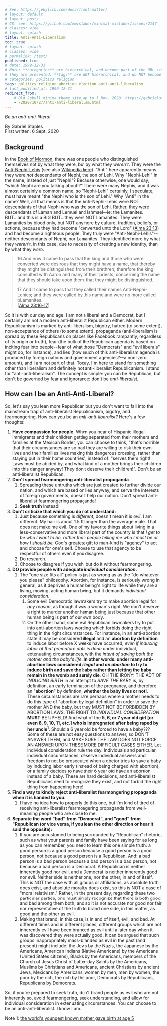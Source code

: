 ```yaml
---
# See: https://jekyllrb.com/docs/front-matter/
# layout: default
# layout: posts
# GS: see: https://github.com/mmistakes/minimal-mistakes/issues/2147
# classes: wide 
# layout: splash
title: Anti-Anti-Liberalism
toc: true
# layout: splash
# classes: wide
# permalink: /test/
published: true
# date: 1999-12-31
# Note: **categories** are hierarchical, and become part of the URL itself, in the order/hierarchy
# they are presented. **tags** are NOT hierarchical, and do NOT become part of the URL itself.
# categories: politics religion
tags: politics religion abortion election anti-anti-liberalism
# last_modified_at: 1999-12-31
redirect_from:
    # Old Jekyll minima theme site up to 3 Nov. 2020: https://gabrielstaples.com/2020/10/27/anti-anti-liberalism.html
    - /2020/10/27/anti-anti-liberalism.html
---
```


_Be an anti-anti-liberal_

By Gabriel Staples  
First written: 6 Sept. 2020

## Background

In the [Book of Mormon](https://www.churchofjesuschrist.org/study/scriptures/bofm), there was one people who distinguished themselves not by what they were, but by what they *weren't*. They were the [Anti-Nephi-Lehis](https://www.churchofjesuschrist.org/study/scriptures/gs/anti-nephi-lehies) (see also [Wikipedia here](https://en.wikipedia.org/wiki/Anti-Nephi-Lehies)). "Anti" here apparently means they were _not_ descendants of Nephi, the son of Lehi. Why "Nephi-Lehi" in the name, instead of just "Nephi"? Because otherwise, one would say, "which Nephi are you talking about!?" There were many Nephis, and it was almost certainly a common name, so "Nephi-Lehi" certainly, I speculate, must have meant "the Nephi who is the son of Lehi." Why "Anti" in the name? Well, all that means is that the Anti-Nephi-Lehis were NOT descendants of that Nephi who was the son of Lehi. Rather, they were descendants of Laman and Lemuel and Ishmael--ie: the Lamanites. BUT...and this is a BIG BUT...they were NOT Lamanites. They were Lamanites by blood only, but NOT anymore by culture, tradition, beliefs, or actions, because they had become "converted unto the Lord" ([Alma 23:13][alma23]) and had become a righteous people. They truly were "Anti-Nephi-Lehis"--neither descendants of Nephi, nor Lamanites. They identified more by what they _weren't_, in this case, due to necessity of creating a new identity, than by what they _were_.

> 16 And now it came to pass that the king and those who were converted were desirous that they might have a name, that thereby they might be distinguished from their brethren; therefore the king consulted with Aaron and many of their priests, concerning the name that they should take upon them, that they might be distinguished.
> 
> 17 And it came to pass that they called their names Anti-Nephi-Lehies; and they were called by this name and were no more called bLamanites.  
> ([Alma 23:16-17][alma23])

So it is with our day and age. I am not a liberal and a Democrat, but I certainly am not a modern anti-liberalist Republican either. Modern Republicanism is marked by anti-liberalism, bigotry, hatred (to some extent), non-acceptance of others (to some extent), propaganda (anti-liberalism is spread by these Republicans on places like Facebook rampantly, regardless of its origin or truth), fear (the bulk of the Republican agenda is based on inciting fear into people--fear of what those "Democrats" and "evil liberals" might do, for instance), and lies (how much of this anti-liberalism agenda is produced by foreign nations and government agencies?--a non-zero amount), and I am not part of that. Today, I'm here to stand for something other than liberalism and definitely not anti-liberalist Republicanism. I stand for "anti-anti-liberalism". The concept is simple: you can be Republican, but don't be governed by fear and ignorance: don't be _anti-liberalist._

## How can I be an Anti-Anti-Liberal?

So, let's say you lean more Republican but you don't want to fall into the mainstream trap of anti-liberalist Republicanism, bigotry, and fearmongering. How can you be an _anti-anti-liberalist?_ Here's a few thoughts:

1. **Have compassion for people.** When you hear of Hispanic illegal immigrants and their children getting separated from their mothers and families at the Mexican Border, you can choose to think, "that's horrible that their circumstances are so bad they are willing to risk their own lives and their families lives making this dangerous crossing, rather than staying put in their home countries", instead of: "serves them right! Laws must be abided by, and what kind of a mother brings their children into this danger anyway! They don't deserve their children!". Don't be an anti-liberalist Republican.
1. **Don't spread fearmongering anti-liberalist propoganda**
    1. Spreading these untruths which are just created to further divide our nation, and which are based on lies anyway, and serve the interests of foreign governments, doesn't help our nation. Don't spread anti-liberalist fearmongering propaganda!
    1. **Seek truth** instead!
1. **Don't criticize that which you do not understand:**
    1. Just because something is *different*, doesn't mean it is *evil*. I am different. My hair is about 1.5 ft longer than the average male. That does not make me evil. One of my favorite things about living in a less-conservative and more liberal part of the country is that _I get to be who I want to be, rather than people telling me who I *must* be or how I *should* be._ God's greatest gift to man-kind is "[agency](https://www.churchofjesuschrist.org/study/scriptures/gs/agency)" to act and choose for one's self. Choose to use that agency to be respectful of others even if you disagree.
    1. Do research.
    1. Choose to disagree if you wish, but do it without fearmongering.
1. **DO provide people with adequate _individual consideration_.**
    1. The "one size fits all" policy is just as wrong as as the "do whatever you please" philosophy. Abortion, for instance, is seriously wrong in general, as it deprives a human being's right to life while they are a living, moving, acting human being, but it demands _individual consideration_. 
        1. Some evil Democratic lawmakers try to make abortion legal for _any reason_, as though it was a woman's right. We don't deserve a right to murder another human being just because that other human being is part of our own body. 
        1. On the other hand, some evil Republican lawmakers try to put into anti-abortion laws wording which forbids doing the right thing in the right circumstances. For instance, in an anti-abortion state it may be considered **illegal** and an **abortion by definition** to induce labor before X weeks have occurred, _even if inducing labor at that premature date is done_ under individual, extenuating circumstances, with the _intent of saving both the mother and the baby's life._ **In other words: under many anti-abortion laws considered _illegal_ and _an abortion_ to try to induce birth and save the baby rather than letting the baby remain in the womb and surely die**. OH THE IRONY: THE ACT OF *INDUCING BIRTH* in an attempt to *SAVE THE BABY* is, by definition, an early termination of the pregnancy, and therefore an "**abortion**" by defintion, **whether the baby lives or not!**. These circumstances are rare perhaps where a mother needs to do this type of "abortion by legal definition" in order to save the mother AND the baby, but they MUST NOT BE FORBIDDEN BY ABORTION LAWS. THE RIGHT TO _INDIVIDUAL CONSIDERATION_ **MUST** BE UPHELD! And what of the **5, 6, or 7 year old girl [or even 8, 9, 10, 11, etc.] who is impregnated after being raped by her uncle**<sup>1</sup>. Should a 6 year old be forced to have a baby??? Some of these are not easy questions to answer, so DON'T ANSWER THEM, and MAKE SURE THE LAW DOES NOT FORCE AN ANSWER UPON THESE MORE DIFFICULT CASES EITHER. Let individual consideration rule the day. Individuals and particular, individual circumstances, deserve individual answers and freedom to not be prosecuted when a doctor tries to save a baby by inducing labor early (instead of being charged with abortion), or a family decides to have their 6 year old have an abortion instead of a baby. These are hard decisions, and anti-liberalist Republicans need to recognize they exist, and not forbid the right thing from happening here!
1. **Find a way to kindly reject anti-liberalist fearmongering propaganda when it is handed to you.**
    1. I have no idea how to properly do this one, but I'm kind of tired of receiving anti-liberalist fearmongering propaganda from well-meaning people who are close to me.
1. **Separate the word "bad" from "Democrat", and "good" from "Republican (or vice versa, if you lean the other direction or hear it said the opposite):**
    1. If you are accustomed to being surrounded by "Republican" rhetoric, such as what your parents and family have been saying for as long as you can remember, you need to learn this one simple truth: a good person is a good person because a good person is a good person, not because a good person is a Republican. And: a bad person is a bad person because a bad person is a bad person, not because a bad person is a Democrat. A Republican is neither inherently good nor evil, and a Democrat is neither inherently good nor evil. Neither side is neither one, nor the other, in and of itself. This is NOT the case with all groups or affiliations, as absolute truth does exist, and absolute morality does exist, so this is NOT a case of "moral relativism." Rather, in the present day, regarding these two particular parties, one must simply recognize that there is both good and bad among them both, and so it is not accurate nor good nor fair nor representative of the truth to brand one side, in this matter, as good and the other as evil.
    1. Making that brand, in this case, is in and of itself, evil, and bad. At different times and in different places, different groups which are not inherently evil have been branded as evil until a later day when it was discovered they were actually good. It can be argued that such groups inappropriately mass-branded as evil in the past (and present) might include: the Jews by the Nazis, the Japanese by the Americans, American Indians (Native Americans) by the Americans (United States citizens), Blacks by the Americans, members of the Church of Jesus Christ of Latter-day Saints by the Americans, Muslims by Christians and Americans, ancient Christians by ancient Jews, Mexicans by Americans, women by men, men by women, the poor by the rich, the rich by the poor, Democrats by Republicans, Republicans by Democrats.

So, if you're prepared to seek truth, don't brand people as evil who are not inherently so, avoid fearmongering, seek understanding, and allow for individual consideration in extenuating circumstances. You can choose to be an anti-anti-liberalist. I know I am.


Note 1: [the world's youngest known mother gave birth at age 5](https://en.wikipedia.org/wiki/Lina_Medina)


  [alma23]: https://www.churchofjesuschrist.org/study/scriptures/bofm/alma/23.4-7,16-17
